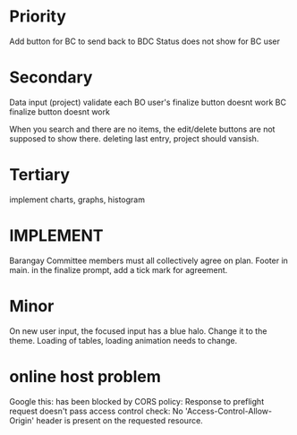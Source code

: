 # Priority
Add button for BC to send back to BDC
Status does not show for BC user

# Secondary

Data input (project) validate each
BO user's finalize button doesnt work
BC finalize button doesnt work

When you search and there are no items, the edit/delete buttons are not supposed to show there.
deleting last entry, project should vansish.

# Tertiary
implement charts, graphs, histogram


# IMPLEMENT
Barangay Committee members must all collectively agree on plan.
Footer in main.
in the finalize prompt, add a tick mark for agreement.

# Minor
On new user input, the focused input has a blue halo. Change it to the theme.
Loading of tables, loading animation needs to change.


# online host problem
Google this:
has been blocked by CORS policy: Response to preflight request doesn't pass access control check: No 'Access-Control-Allow-Origin' header is present on the requested resource.